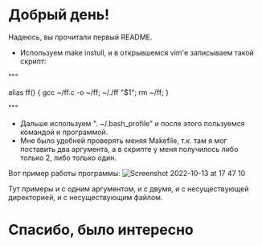 # Добрый день!

Надеюсь, вы прочитали первый README.

- Используем make instull, и в открывшемся vim'е записываем такой скрипт:

"""

alias ff() {
  gcc  ~/ff.c -o ~/ff;
  ~/./ff "$1";
  rm ~/ff;
}

"""

- Дальше используем ". ~/.bash_profile" и после этого пользуемся командой и программой. 
- Мне было удобней проверять меняя Makefile, т.к. там я мог поставить два аргумента, а в скрипте у меня получилось либо только 2, либо только один.

Вот пример работы программы:
![Screenshot 2022-10-13 at 17 47 10](https://user-images.githubusercontent.com/93463536/195647689-3dc303c9-590f-47b6-bb89-394aa62acd8f.png)

Тут примеры и с одним аргументом, и с двумя, и с несуществующей директорией, и с несуществующим файлом.

# Спасибо, было интересно
